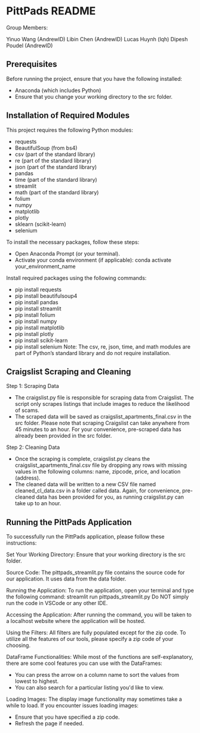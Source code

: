 # PittPads README

Group Members:

Yinuo Wang (AndrewID)
Libin Chen (AndrewID)
Lucas Huynh (lqh)
Dipesh Poudel (AndrewID)

## Prerequisites
Before running the project, ensure that you have the following installed:
- Anaconda (which includes Python)
- Ensure that you change your working directory to the src folder.

## Installation of Required Modules
This project requires the following Python modules:

- requests
- BeautifulSoup (from bs4)
- csv (part of the standard library)
- re (part of the standard library)
- json (part of the standard library)
- pandas
- time (part of the standard library)
- streamlit
- math (part of the standard library)
- folium
- numpy
- matplotlib
- plotly
- sklearn (scikit-learn)
- selenium

To install the necessary packages, follow these steps:
- Open Anaconda Prompt (or your terminal).
- Activate your conda environment (if applicable):
  conda activate your_environment_name

Install required packages using the following commands:
- pip install requests
- pip install beautifulsoup4
- pip install pandas
- pip install streamlit
- pip install folium
- pip install numpy
- pip install matplotlib
- pip install plotly
- pip install scikit-learn
- pip install selenium
Note: The csv, re, json, time, and math modules are part of Python’s standard library and do not require installation.

## Craigslist Scraping and Cleaning
Step 1: Scraping Data
- The craigslist.py file is responsible for scraping data from Craigslist. The script only scrapes listings that include images to reduce the likelihood of scams.
- The scraped data will be saved as craigslist_apartments_final.csv in the src folder.
Please note that scraping Craigslist can take anywhere from 45 minutes to an hour.
For your convenience, pre-scraped data has already been provided in the src folder.

Step 2: Cleaning Data
- Once the scraping is complete, craigslist.py cleans the craigslist_apartments_final.csv file by dropping any rows with missing values in the following columns: name, zipcode, price, and location (address).
- The cleaned data will be written to a new CSV file named cleaned_cl_data.csv in a folder called data.
Again, for convenience, pre-cleaned data has been provided for you, as running craigslist.py can take up to an hour.

## Running the PittPads Application
To successfully run the PittPads application, please follow these instructions:

Set Your Working Directory: Ensure that your working directory is the src folder.

Source Code: The pittpads_streamlit.py file contains the source code for our application. It uses data from the data folder.

Running the Application: To run the application, open your terminal and type the following command:
streamlit run pittpads_streamlit.py
Do NOT simply run the code in VSCode or any other IDE.

Accessing the Application: After running the command, you will be taken to a localhost website where the application will be hosted.

Using the Filters: All filters are fully populated except for the zip code. To utilize all the features of our tools, please specify a zip code of your choosing.

DataFrame Functionalities: While most of the functions are self-explanatory, there are some cool features you can use with the DataFrames:
- You can press the arrow on a column name to sort the values from lowest to highest.
- You can also search for a particular listing you'd like to view.
  
Loading Images: The display image functionality may sometimes take a while to load. If you encounter issues loading images:
- Ensure that you have specified a zip code.
- Refresh the page if needed.
